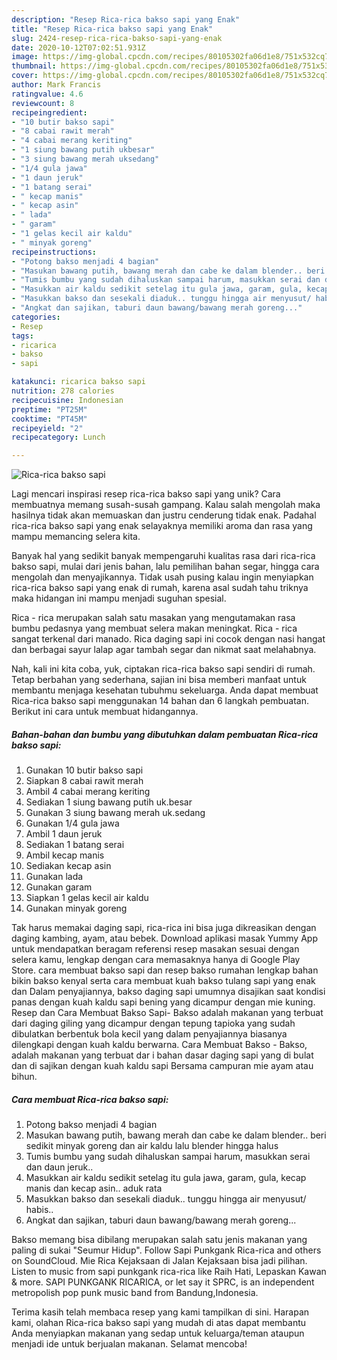 ```yaml
---
description: "Resep Rica-rica bakso sapi yang Enak"
title: "Resep Rica-rica bakso sapi yang Enak"
slug: 2424-resep-rica-rica-bakso-sapi-yang-enak
date: 2020-10-12T07:02:51.931Z
image: https://img-global.cpcdn.com/recipes/80105302fa06d1e8/751x532cq70/rica-rica-bakso-sapi-foto-resep-utama.jpg
thumbnail: https://img-global.cpcdn.com/recipes/80105302fa06d1e8/751x532cq70/rica-rica-bakso-sapi-foto-resep-utama.jpg
cover: https://img-global.cpcdn.com/recipes/80105302fa06d1e8/751x532cq70/rica-rica-bakso-sapi-foto-resep-utama.jpg
author: Mark Francis
ratingvalue: 4.6
reviewcount: 8
recipeingredient:
- "10 butir bakso sapi"
- "8 cabai rawit merah"
- "4 cabai merang keriting"
- "1 siung bawang putih ukbesar"
- "3 siung bawang merah uksedang"
- "1/4 gula jawa"
- "1 daun jeruk"
- "1 batang serai"
- " kecap manis"
- " kecap asin"
- " lada"
- " garam"
- "1 gelas kecil air kaldu"
- " minyak goreng"
recipeinstructions:
- "Potong bakso menjadi 4 bagian"
- "Masukan bawang putih, bawang merah dan cabe ke dalam blender.. beri sedikit minyak goreng dan air kaldu lalu blender hingga halus"
- "Tumis bumbu yang sudah dihaluskan sampai harum, masukkan serai dan daun jeruk.."
- "Masukkan air kaldu sedikit setelag itu gula jawa, garam, gula, kecap manis dan kecap asin.. aduk rata"
- "Masukkan bakso dan sesekali diaduk.. tunggu hingga air menyusut/ habis.."
- "Angkat dan sajikan, taburi daun bawang/bawang merah goreng..."
categories:
- Resep
tags:
- ricarica
- bakso
- sapi

katakunci: ricarica bakso sapi 
nutrition: 278 calories
recipecuisine: Indonesian
preptime: "PT25M"
cooktime: "PT45M"
recipeyield: "2"
recipecategory: Lunch

---
```



![Rica-rica bakso sapi](https://img-global.cpcdn.com/recipes/80105302fa06d1e8/751x532cq70/rica-rica-bakso-sapi-foto-resep-utama.jpg)

Lagi mencari inspirasi resep rica-rica bakso sapi yang unik? Cara membuatnya memang susah-susah gampang. Kalau salah mengolah maka hasilnya tidak akan memuaskan dan justru cenderung tidak enak. Padahal rica-rica bakso sapi yang enak selayaknya memiliki aroma dan rasa yang mampu memancing selera kita.

Banyak hal yang sedikit banyak mempengaruhi kualitas rasa dari rica-rica bakso sapi, mulai dari jenis bahan, lalu pemilihan bahan segar, hingga cara mengolah dan menyajikannya. Tidak usah pusing kalau ingin menyiapkan rica-rica bakso sapi yang enak di rumah, karena asal sudah tahu triknya maka hidangan ini mampu menjadi suguhan spesial.

Rica - rica merupakan salah satu masakan yang mengutamakan rasa bumbu pedasnya yang membuat selera makan meningkat. Rica - rica sangat terkenal dari manado. Rica daging sapi ini cocok dengan nasi hangat dan berbagai sayur lalap agar tambah segar dan nikmat saat melahabnya.


Nah, kali ini kita coba, yuk, ciptakan rica-rica bakso sapi sendiri di rumah. Tetap berbahan yang sederhana, sajian ini bisa memberi manfaat untuk membantu menjaga kesehatan tubuhmu sekeluarga. Anda dapat membuat Rica-rica bakso sapi menggunakan 14 bahan dan 6 langkah pembuatan. Berikut ini cara untuk membuat hidangannya.

<!--inarticleads1-->

##### Bahan-bahan dan bumbu yang dibutuhkan dalam pembuatan Rica-rica bakso sapi:

1. Gunakan 10 butir bakso sapi
1. Siapkan 8 cabai rawit merah
1. Ambil 4 cabai merang keriting
1. Sediakan 1 siung bawang putih uk.besar
1. Gunakan 3 siung bawang merah uk.sedang
1. Gunakan 1/4 gula jawa
1. Ambil 1 daun jeruk
1. Sediakan 1 batang serai
1. Ambil  kecap manis
1. Sediakan  kecap asin
1. Gunakan  lada
1. Gunakan  garam
1. Siapkan 1 gelas kecil air kaldu
1. Gunakan  minyak goreng


Tak harus memakai daging sapi, rica-rica ini bisa juga dikreasikan dengan daging kambing, ayam, atau bebek. Download aplikasi masak Yummy App untuk mendapatkan beragam referensi resep masakan sesuai dengan selera kamu, lengkap dengan cara memasaknya hanya di Google Play Store. cara membuat bakso sapi dan resep bakso rumahan lengkap bahan bikin bakso kenyal serta cara membuat kuah bakso tulang sapi yang enak dan Dalam penyajiannya, bakso daging sapi umumnya disajikan saat kondisi panas dengan kuah kaldu sapi bening yang dicampur dengan mie kuning. Resep dan Cara Membuat Bakso Sapi- Bakso adalah makanan yang terbuat dari daging giling yang dicampur dengan tepung tapioka yang sudah dibulatkan berbentuk bola kecil yang dalam penyajiannya biasanya dilengkapi dengan kuah kaldu berwarna. Cara Membuat Bakso - Bakso, adalah makanan yang terbuat dar i bahan dasar daging sapi yang di bulat dan di sajikan dengan kuah kaldu sapi Bersama campuran mie ayam atau bihun. 

<!--inarticleads2-->

##### Cara membuat Rica-rica bakso sapi:

1. Potong bakso menjadi 4 bagian
1. Masukan bawang putih, bawang merah dan cabe ke dalam blender.. beri sedikit minyak goreng dan air kaldu lalu blender hingga halus
1. Tumis bumbu yang sudah dihaluskan sampai harum, masukkan serai dan daun jeruk..
1. Masukkan air kaldu sedikit setelag itu gula jawa, garam, gula, kecap manis dan kecap asin.. aduk rata
1. Masukkan bakso dan sesekali diaduk.. tunggu hingga air menyusut/ habis..
1. Angkat dan sajikan, taburi daun bawang/bawang merah goreng...


Bakso memang bisa dibilang merupakan salah satu jenis makanan yang paling di sukai &#34;Seumur Hidup&#34;. Follow Sapi Punkgank Rica-rica and others on SoundCloud. Mie Rica Kejaksaan di Jalan Kejaksaan bisa jadi pilihan. Listen to music from sapi punkgank rica-rica like Raih Hati, Lepaskan Kawan &amp; more. SAPI PUNKGANK RICARICA, or let say it SPRC, is an independent metropolish pop punk music band from Bandung,Indonesia. 

Terima kasih telah membaca resep yang kami tampilkan di sini. Harapan kami, olahan Rica-rica bakso sapi yang mudah di atas dapat membantu Anda menyiapkan makanan yang sedap untuk keluarga/teman ataupun menjadi ide untuk berjualan makanan. Selamat mencoba!

